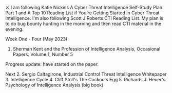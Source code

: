 ⚔️ I am following Katie Nickels A Cyber Threat Intelligence Self-Study Plan: Part 1 and A Top 10 Reading List if You’re Getting Started in Cyber Threat Intelligence. I'm also following Scott J Roberts CTI Reading List. My plan is to do bug bounty hunting in the morning and then read CTI material in the evening.

Week One - Four (May 2023)
1. Sherman Kent and the Profession of Intelligence Analysis, Occasional Papers: Volume 1, Number 5

Progress update: have started on the paper.

Next
2. Sergio Caltagirone, Industrial Control Threat Intelligence Whitepaper
3. Intelligence Cycle
4. Cliff Stoll's The Cuckoo's Egg 
5. Richards J. Heuer's Psychology of Intelligence Analysis (big book)





